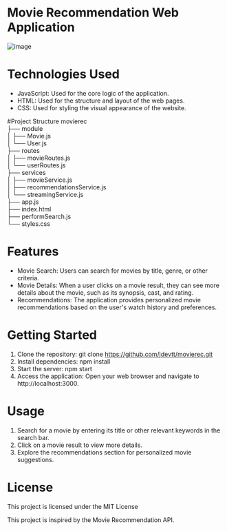 # Movie Recommendation Web Application
![image](https://github.com/user-attachments/assets/46e29e26-957d-4ba6-8839-5eef4e0a2d5d)

# Technologies Used
* JavaScript: Used for the core logic of the application.
* HTML: Used for the structure and layout of the web pages.
* CSS: Used for styling the visual appearance of the website.

#Project Structure
movierec<br>
├── module<br>
│   ├── Movie.js<br>
│   └── User.js<br>
├── routes<br>
│   ├── movieRoutes.js<br>
│   └── userRoutes.js<br>
├── services<br>
│   ├── movieService.js<br>
│   ├── recommendationsService.js<br>
│   └── streamingService.js<br>
├── app.js<br>
├── index.html<br>
├── performSearch.js<br>
└── styles.css<br>

# Features
* Movie Search: Users can search for movies by title, genre, or other criteria.
* Movie Details: When a user clicks on a movie result, they can see more details about the movie, such as its synopsis, cast, and rating.
* Recommendations: The application provides personalized movie recommendations based on the user's watch history and preferences.

# Getting Started
1. Clone the repository:
git clone https://github.com/jdevtt/movierec.git
2. Install dependencies:
npm install
3. Start the server:
npm start
4. Access the application: Open your web browser and navigate to http://localhost:3000.

# Usage
1. Search for a movie by entering its title or other relevant keywords in the search bar.
2. Click on a movie result to view more details.
3. Explore the recommendations section for personalized movie suggestions.

# License
This project is licensed under the MIT License

This project is inspired by the Movie Recommendation API.
